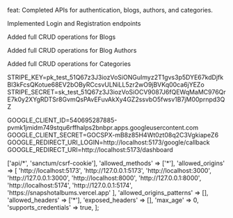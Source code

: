 feat: Completed APIs for authentication, blogs, authors, and categories.

 Implemented Login and Registration endpoints

 Added full CRUD operations for Blogs

 Added full CRUD operations for Blog Authors

 Added full CRUD operations for Categories



 
STRIPE_KEY=pk_test_51Q67z3J3iozVoSiONGuImyz2T1gvs3p5DYE67kdDjfkBl3kFcsQKotue68EV2bOByRCcsvULNiLL5zr2wO9jBVKq00ca6jYEZo
STRIPE_SECRET=sk_test_51Q67z3J3iozVoSiOCV9087J6fQEWqMaMC976QrE7k0y2XYgRDTSr8GvmQsPAvEFuvAkXy4GZ2ssvbO5fwsv1B7jM00prnpd3QZ


GOOGLE_CLIENT_ID=540695287885-pvmk1jmidm749stqu6rffhalps2bnbpr.apps.googleusercontent.com
GOOGLE_CLIENT_SECRET=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
GOOGLE_REDIRECT_URI_LOGIN=http://localhost:5173/google/callback
GOOGLE_REDIRECT_URI=http://localhost:5173/dashboard


<?php
return [
    'paths' => ['api/*', 'sanctum/csrf-cookie'],

    'allowed_methods' => ['*'],

    'allowed_origins' => [
        'http://localhost:5173',
        'http://127.0.0.1:5173',
        'http://localhost:3000',
        'http://127.0.0.1:3000',
        'http://localhost:8000',
        'http://127.0.0.1:8000',
        'http://localhost:5174',
        'http://127.0.0.1:5174',
        'https://snapshotalbums.vercel.app'
    ],

    'allowed_origins_patterns' => [],

    'allowed_headers' => ['*'],

    'exposed_headers' => [],

    'max_age' => 0,

    'supports_credentials' => true,
];
